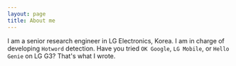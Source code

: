 ```yaml
---
layout: page
title: About me 
---
```


I am a senior research engineer in LG Electronics, Korea. I am in charge of developing `Hotword` detection. Have you tried `OK Google`, `LG Mobile`, or `Hello Genie` on LG G3? That's what I wrote.
